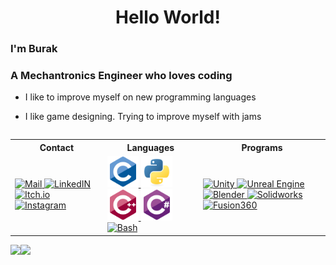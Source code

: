 <h1 align="center">Hello World!</h1>
<h3 align="left">I'm Burak</h3>
<h3 align="left">A Mechantronics Engineer who loves coding</h3>

- I like to improve myself on new programming languages

- I like game designing. Trying to improve myself with jams

<table align="left">
  <tr>
    <th>Contact</th>
    <th>Languages</th>
    <th>Programs</th>
  </tr>
  <tr>
    <td>
    	<a href="mailto:burak.karagol@outlook.com" target="_blank" rel="noreferrer">
		<img src="https://i.hizliresim.com/cv4p86x.png" alt="Mail" width="50" height="50" title="Mail"/>
	</a>
	<a href="https://www.linkedin.com/in/burak-karagol-3451b91b0/" target="_blank" rel="noreferrer">
		<img src="https://i.hizliresim.com/drjt2sh.png" alt="LinkedIN" width="50" height="50" title="LinkedIN"/>
	</a>
	<a href="https://mrlulez.itch.io/" target="_blank" rel="noreferrer">
		<img src="https://i.hizliresim.com/p7w3355.png" alt="Itch.io" width="50" height="50" title="Itch.io"/>
	</a>
	<a href="https://www.instagram.com/brkkaragol/?hl=tr" target="_blank" rel="noreferrer">
		<img src="https://i.hizliresim.com/fywnyys.png" alt="Instagram" width="50" height="50" title="Instagram"/>
	</a>
    </td>
    <td>
    	<a href="https://www.cprogramming.com/" target="_blank" rel="noreferrer">
		<img src="https://raw.githubusercontent.com/devicons/devicon/master/icons/c/c-original.svg" alt="C" width="50" height="50" title="C"/>
	</a>
	<a href="https://www.python.org" target="_blank" rel="noreferrer">
		<img src="https://raw.githubusercontent.com/devicons/devicon/master/icons/python/python-original.svg" alt="Python" width="50" height="50" title="Python"/>
	</a>
	<a href="https://www.w3schools.com/cpp/" target="_blank" rel="noreferrer">
		<img src="https://raw.githubusercontent.com/devicons/devicon/master/icons/cplusplus/cplusplus-original.svg" alt="CPlusPlus" width="50" height="50" title="C++"/>
	</a>
	<a href="https://www.w3schools.com/cs/" target="_blank" rel="noreferrer">
		<img src="https://raw.githubusercontent.com/devicons/devicon/master/icons/csharp/csharp-original.svg" alt="CSharp" width="50" height="50" title="C#"/>
	</a>
	<a href="https://www.gnu.org/software/bash/" target="_blank" rel="noreferrer">
		<img src="https://raw.githubusercontent.com/jmnote/z-icons/master/svg/bash.svg" alt="Bash" width="50" height="50" title="Bash"/>
	</a>
    </td>
    <td>
    	<a href="https://unity.com/" target="_blank" rel="noreferrer">
		<img src="https://i.hizliresim.com/raocxl5.png" alt="Unity" width="50" height="50" title="Unity"/>
	</a>
	<a href="https://www.unrealengine.com/en-US/branding" target="_blank" rel="noreferrer">
		<img src="https://i.hizliresim.com/3u1wfed.png" alt="Unreal Engine" width="50" height="50" title="Unreal Engine"/>
	</a>
	<a href="https://www.blender.org/" target="_blank" rel="noreferrer">
		<img src="https://i.hizliresim.com/fx9ulw8.png" alt="Blender" width="50" height="50" title="Blender"/>
	</a>
	<a href="https://www.solidworks.com/tr" target="_blank" rel="noreferrer">
		<img src="https://i.hizliresim.com/jekzadm.png" alt="Solidworks" width="50" height="50" title="Solidworks"/>
	</a>
	<a href="https://www.autodesk.com/products/fusion-360/personal" target="_blank" rel="noreferrer">
		<img src="https://i.hizliresim.com/h3duxrb.png" alt="Fusion360" width="50" height="50" title="Fusion360"/>
	</a>
    </td>
  </tr>
</table>

<br />
<p>
	<a href="https://github.com/BurakKaragol">
  		<img align="left" src="https://github-readme-stats.vercel.app/api?username=BurakKaragol&theme=dark&show_icons=true&line_height=30&hide=prs,issues"/>
	</a>
	<a href="https://github.com/BurakKaragol">
  	<img align="left" src="https://github-readme-stats.vercel.app/api/top-langs/?username=BurakKaragol&theme=dark&layout=compact&show_icons=true"/>
	</a>
</p>
